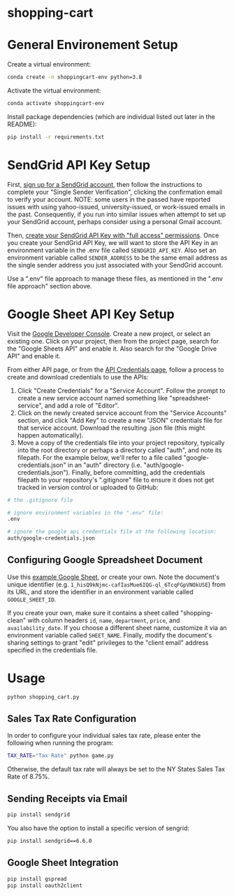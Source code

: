 # shopping-cart

# General Environement Setup

Create a virtual environment:

```sh
conda create -n shoppingcart-env python=3.8
```

Activate the virtual environment:

```sh
conda activate shoppingcart-env
```

Install package dependencies (which are individual listed out later in the README):

```sh
pip install -r requirements.txt
```

# SendGrid API Key Setup
First, [sign up for a SendGrid account](https://app.sendgrid.com/login?redirect_to=%2Fsettings%2Fapi_keys), then follow the instructions to complete your "Single Sender Verification", clicking the confirmation email to verify your account. 
NOTE: some users in the passed have reported issues with using yahoo-issued, university-issued, or work-issued emails in the past. Consequently, if you run into similar issues when attempt to set up your SendGrid account, perhaps consider using a personal Gmail account. 

Then, [create your SendGrid API Key with "full access" permissions](https://app.sendgrid.com/login?redirect_to=%2Fsettings%2Fapi_keys). Once you create your SendGrid API Key, we will want to store the API Key in an environment variable in the .env file called ```SENDGRID_API_KEY```. Also set an environment variable called ```SENDER_ADDRESS``` to be the same email address as the single sender address you just associated with your SendGrid account.

Use a ".env" file approach to manage these files, as mentioned in the ".env file approach" section above. 

# Google Sheet API Key Setup
Visit the [Google Developer Console](https://console.developers.google.com/cloud-resource-manager). Create a new project, or select an existing one. Click on your project, then from the project page, search for the "Google Sheets API" and enable it. Also search for the "Google Drive API" and enable it.

From either API page, or from the [API Credentials page](https://console.developers.google.com/apis/credentials), follow a process to create and download credentials to use the APIs:

1. Click "Create Credentials" for a "Service Account". Follow the prompt to create a new service account named something like "spreadsheet-service", and add a role of "Editor".
2. Click on the newly created service account from the "Service Accounts" section, and click "Add Key" to create a new "JSON" credentials file for that service account. Download the resulting .json file (this might happen automatically).
3. Move a copy of the credentials file into your project repository, typically into the root directory or perhaps a directory called "auth", and note its filepath. For the example below, we'll refer to a file called "google-credentials.json" in an "auth" directory (i.e. "auth/google-credentials.json").
Finally, before committing, add the credentials filepath to your repository's ".gitignore" file to ensure it does not get tracked in version control or uploaded to GitHub:
```sh
# the .gitignore file

# ignore environment variables in the ".env" file:
.env

# ignore the google api credentials file at the following location:
auth/google-credentials.json
```
## Configuring Google Spreadsheet Document 
Use this [example Google Sheet](https://docs.google.com/spreadsheets/d/1_hisQ9kNjmc-cafIasMue6IQG-ql_6TcqFGpVNOkUSE/), or create your own. Note the document's unique identifier (e.g. ```1_hisQ9kNjmc-cafIasMue6IQG-ql_6TcqFGpVNOkUSE```) from its URL, and store the identifier in an environment variable called ```GOOGLE_SHEET_ID```.

If you create your own, make sure it contains a sheet called "shopping-clean" with column headers ```id```, ```name```, ```department```, ```price```, and ```availability_date```. If you choose a different sheet name, customize it via an environment variable called ```SHEET_NAME```. Finally, modify the document's sharing settings to grant "edit" privileges to the "client email" address specified in the credentials file.


# Usage

```sh
python shopping_cart.py
```

## Sales Tax Rate Configuration
In order to configure your individual sales tax rate, please enter the following when running the program:
```sh
TAX_RATE="Tax Rate" python game.py
```
Otherwise, the default tax rate will always be set to the NY States Sales Tax Rate of 8.75%.

## Sending Receipts via Email

```sh 
pip install sendgrid
```
You also have the option to install a specific version of sengrid:
```sh
pip install sendgrid==6.6.0
```

## Google Sheet Integration 
```sh
pip install gspread 
pip install oauth2client
```
